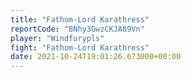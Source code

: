 ```yaml
---
title: "Fathom-Lord Karathress"
reportCode: "BNhy3GwzCKJA89Vn"
player: "Windfurypls"
fight: "Fathom-Lord Karathress"
date: 2021-10-24T19:01:26.673000+00:00
---
```

